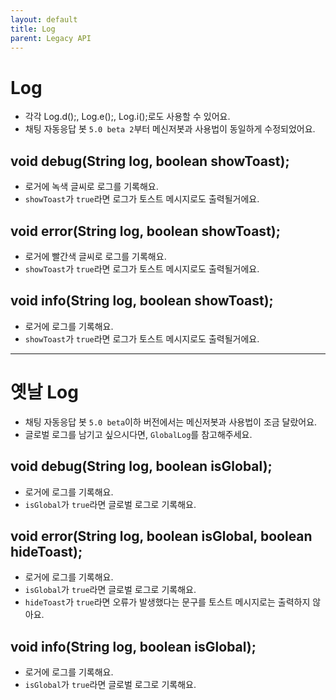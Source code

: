```yaml
---
layout: default
title: Log
parent: Legacy API
---
```


# Log
* 각각 Log.d();, Log.e();, Log.i();로도 사용할 수 있어요.
* 채팅 자동응답 봇 `5.0 beta 2`부터 메신저봇과 사용법이 동일하게 수정되었어요.

## void debug(String log, boolean showToast);
* 로거에 녹색 글씨로 로그를 기록해요.
* `showToast`가 `true`라면 로그가 토스트 메시지로도 출력될거에요.

## void error(String log, boolean showToast);
* 로거에 빨간색 글씨로 로그를 기록해요.
* `showToast`가 `true`라면 로그가 토스트 메시지로도 출력될거에요.

## void info(String log, boolean showToast);
* 로거에 로그를 기록해요.
* `showToast`가 `true`라면 로그가 토스트 메시지로도 출력될거에요.

***

# 옛날 Log
* 채팅 자동응답 봇 `5.0 beta`이하 버전에서는 메신저봇과 사용법이 조금 달랐어요.
* 글로벌 로그를 남기고 싶으시다면, `GlobalLog`를 참고해주세요.

## void debug(String log, boolean isGlobal);
* 로거에 로그를 기록해요.
* `isGlobal`가 `true`라면 글로벌 로그로 기록해요.

## void error(String log, boolean isGlobal, boolean hideToast);
* 로거에 로그를 기록해요.
* `isGlobal`가 `true`라면 글로벌 로그로 기록해요.
* `hideToast`가 `true`라면 오류가 발생했다는 문구를 토스트 메시지로는 출력하지 않아요.

## void info(String log, boolean isGlobal);
* 로거에 로그를 기록해요.
* `isGlobal`가 `true`라면 글로벌 로그로 기록해요.